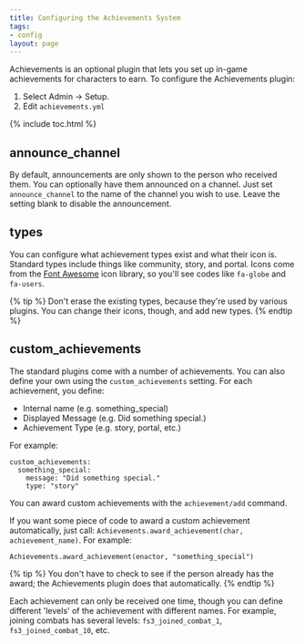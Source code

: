 ```yaml
---
title: Configuring the Achievements System
tags:
- config
layout: page
---
```


Achievements is an optional plugin that lets you set up in-game achievements for characters to earn.   To configure the Achievements plugin:

1. Select Admin -> Setup.
2. Edit `achievements.yml`

{% include toc.html %}

## announce_channel

By default, announcements are only shown to the person who received them.  You can optionally have them announced on a channel.  Just set `announce_channel` to the name of the channel you wish to use.  Leave the setting blank to disable the announcement.

## types

You can configure what achievement types exist and what their icon is.  Standard types include things like community, story, and portal.  Icons come from the [Font Awesome](https://fontawesome.com/?from=io) icon library, so you'll see codes like `fa-globe` and `fa-users`.

{% tip %} 
Don't erase the existing types, because they're used by various plugins.  You can change their icons, though, and add new types.
{% endtip %}

## custom_achievements

The standard plugins come with a number of achievements.  You can also define your own using the `custom_achievements` setting.  For each achievement, you define:

* Internal name (e.g. something_special)
* Displayed Message (e.g.  Did something special.)
* Achievement Type (e.g. story, portal, etc.)

For example:

    custom_achievements:
      something_special:
        message: "Did something special."
        type: "story"

You can award custom achievements with the `achievement/add` command.

If you want some piece of code to award a custom achievement automatically, just call: `Achievements.award_achievement(char, achievement_name)`.  For example:

    Achievements.award_achievement(enactor, "something_special")

{% tip %} 
You don't have to check to see if the person already has the award; the Achievements plugin does that automatically.
{% endtip %}

Each achievement can only be received one time, though you can define different 'levels' of the achievement with different names.  For example, joining combats has several levels: `fs3_joined_combat_1`, `fs3_joined_combat_10`, etc.
